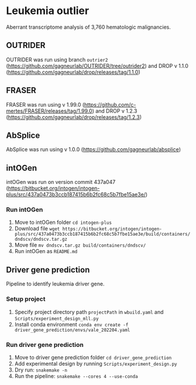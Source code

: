 # Leukemia outlier
Aberrant transcriptome analysis of 3,760 hematologic malignancies.



## OUTRIDER
OUTRIDER was run using branch `outrier2` (https://github.com/gagneurlab/OUTRIDER/tree/outrider2) and DROP v 1.1.0 (https://github.com/gagneurlab/drop/releases/tag/1.1.0)



## FRASER
FRASER was run using v 1.99.0 (https://github.com/c-mertes/FRASER/releases/tag/1.99.0) and DROP v 1.2.3 (https://github.com/gagneurlab/drop/releases/tag/1.2.3)



## AbSplice
AbSplice was run using v 1.0.0 (https://github.com/gagneurlab/absplice)



## intOGen
intOGen was run on version commit 437a047 (https://bitbucket.org/intogen/intogen-plus/src/437a0473b3ccb187415b6b2fc68c5b7fbe15ae3e/)

### Run intOGen
1. Move to intOGen folder 
`cd intogen-plus`
2. Download file 
`wget https://bitbucket.org/intogen/intogen-plus/src/437a0473b3ccb187415b6b2fc68c5b7fbe15ae3e/build/containers/dndscv/dndscv.tar.gz`
3. Move file 
`mv dndscv.tar.gz build/containers/dndscv/`
4. Run intOGen as `README.md`



## Driver gene prediction
Pipeline to identify leukemia driver gene.

### Setup project
1. Specify project directory path `projectPath` in `wbuild.yaml` and `Scripts/experiment_design_mll.py`
2. Install conda environment `conda env create -f driver_gene_prediction/envs/vale_202204.yaml`

### Run driver gene prediction
1. Move to driver gene prediction folder 
`cd driver_gene_prediction`
2. Add experimental design by running `Scripts/experiment_design.py`
3. Dry run: `snakemake -n`
4. Run the pipeline: `snakemake --cores 4 --use-conda`
